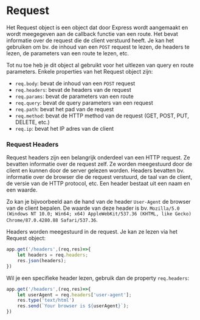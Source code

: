 # Request

Het Request object is een object dat door Express wordt aangemaakt en wordt meegegeven aan de callback functie van een route. Het bevat informatie over de request die de client verstuurd heeft. Je kan het gebruiken om bv. de inhoud van een `POST` request te lezen, de headers te lezen, de parameters van een route te lezen, etc.

Tot nu toe heb je dit object al gebruikt voor het uitlezen van query en route parameters. Enkele properties van het Request object zijn:

* `req.body`: bevat de inhoud van een `POST` request
* `req.headers`: bevat de headers van de request
* `req.params`: bevat de parameters van een route
* `req.query`: bevat de query parameters van een request
* `req.path`: bevat het pad van de request
* `req.method`: bevat de HTTP method van de request (GET, POST, PUT, DELETE, etc.)
* `req.ip`: bevat het IP adres van de client

### Request Headers

Request headers zijn een belangrijk onderdeel van een HTTP request. Ze bevatten informatie over de request zelf. Ze worden meegestuurd door de client en kunnen door de server gelezen worden. Headers bevatten bv. informatie over de browser die de request verstuurd, de taal van de client, de versie van de HTTP protocol, etc. Een header bestaat uit een naam en een waarde.

Zo kan je bijvoorbeeld aan de hand van de header `User-Agent` de browser van de client bepalen. De waarde van deze header is bv. `Mozilla/5.0 (Windows NT 10.0; Win64; x64) AppleWebKit/537.36 (KHTML, like Gecko) Chrome/87.0.4280.88 Safari/537.36`.

Headers worden meegestuurd in de request. Je kan ze lezen via het Request object:

```typescript
app.get('/headers',(req,res)=>{
    let headers = req.headers;
    res.json(headers);
})
```

Wil je een specifieke header lezen, gebruik dan de property `req.headers`:

```typescript
app.get('/headers',(req,res)=>{
    let userAgent = req.headers['user-agent'];
    res.type('text/html')
    res.send(`Your browser is ${userAgent}`);
})
```